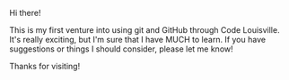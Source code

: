 Hi there!

This is my first venture into using git and GitHub through Code Louisville. It's really exciting, but I'm sure that I have MUCH to learn. If you have suggestions or things I should consider, please let me know!

Thanks for visiting!